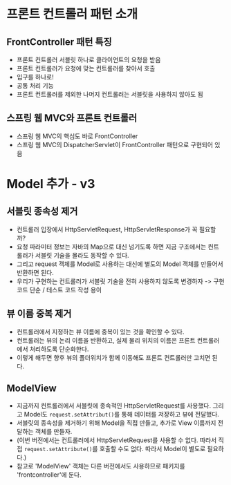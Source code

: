 # 프론트 컨트롤러 패턴 소개
## FrontController 패턴 특징
- 프론트 컨트롤러 서블릿 하나로 클라이언트의 요청을 받음
- 프론트 컨트롤러가 요청에 맞는 컨트롤러를 찾아서 호출
- 입구를 하나로!
- 공통 처리 기능
- 프론트 컨트롤러를 제외한 나머지 컨트롤러는 서블릿을 사용하지 않아도 됨

## 스프링 웹 MVC와 프론트 컨트롤러
- 스프링 웹 MVC의 핵심도 바로 FrontController
- 스프링 웹 MVC의 DispatcherServlet이 FrontController 패턴으로 구현되어 있음

# Model 추가 - v3
## 서블릿 종속성 제거
- 컨트롤러 입장에서 HttpServletRequest, HttpServletResponse가 꼭 필요할까?
- 요청 파라미터 정보는 자바의 Map으로 대신 넘기도록 하면 지금 구조에서는 컨트롤러가 서블릿 기술을 몰라도 동작할 수 있다.
- 그리고 request 객체를 Model로 사용하는 대신에 별도의 Model 객체를 만들어서 반환하면 된다.
- 우리가 구현하는 컨트롤러가 서블릿 기술을 전혀 사용하지 않도록 변경하자 -> 구현코드 단순 / 테스트 코드 작성 용이

## 뷰 이름 중복 제거
- 컨트롤러에서 지정하는 뷰 이름에 중복이 있는 것을 확인할 수 있다.
- 컨트롤러는 뷰의 논리 이름을 반환하고, 실제 물리 위치의 이름은 프론트 컨트롤러에서 처리하도록 단순화한다.
- 이렇게 해두면 향후 뷰의 폴더위치가 함께 이동해도 프론트 컨트롤러만 고치면 된다.

## ModelView
- 지금까지 컨트롤러에서 서블릿에 종속적인 HttpServletRequest를 사용했다. 그리고 Model도 `request.setAttribut()`를 통해 데이터를 저장하고 뷰에 전달했다.
- 서블릿의 종속성을 제거하기 위해 Model을 직접 만들고, 추가로 View 이름까지 전달하는 객체를 만들자.
- (이번 버전에서는 컨트롤러에서 HttpServletRequest를 사용할 수 없다. 따라서 직접 `request.setAttribute()`를 호출할 수도 없다. 따라서 Model이 별도로 필요하다.)
- 참고로 'ModelView' 객체는 다른 버전에서도 사용하므로 패키지를 'frontcontroller'에 둔다.

